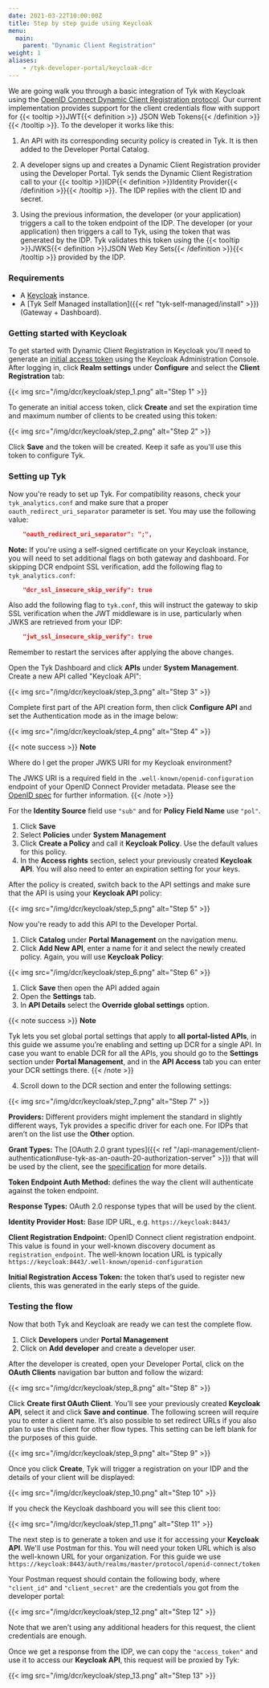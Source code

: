 ```yaml
---
date: 2021-03-22T10:00:00Z
title: Step by step guide using Keycloak
menu:
  main:
    parent: "Dynamic Client Registration"
weight: 1 
aliases:
    - /tyk-developer-portal/keycloak-dcr
---
```


We are going walk you through a basic integration of Tyk with Keycloak using the [OpenID Connect Dynamic Client Registration protocol](https://tools.ietf.org/html/rfc7591). Our current implementation provides support for the client credentials flow with support for {{< tooltip >}}JWT{{< definition >}} JSON Web Tokens{{< /definition >}}{{< /tooltip >}}. To the developer it works like this:

1. An API with its corresponding security policy is created in Tyk. It is then added to the Developer Portal Catalog.

2. A developer signs up and creates a Dynamic Client Registration provider using the Developer Portal.
Tyk sends the Dynamic Client Registration call to your {{< tooltip >}}IDP{{< definition >}}Identity Provider{{< /definition >}}{{< /tooltip >}}. The IDP replies with the client ID and secret.

3. Using the previous information, the developer (or your application) triggers a call to the token endpoint of the IDP.
The developer (or your application) then triggers a call to Tyk, using the token that was generated by the IDP. Tyk validates this token using the {{< tooltip >}}JWKS{{< definition >}}JSON Web Key Sets{{< /definition >}}{{< /tooltip >}} provided by the IDP.

### Requirements

- A [Keycloak](https://www.keycloak.org/) instance.
- A [Tyk Self Managed installation]({{< ref "tyk-self-managed/install" >}}) (Gateway + Dashboard).

### Getting started with Keycloak

To get started with Dynamic Client Registration in Keycloak you'll need to generate an [initial access token](https://openid.net/specs/openid-connect-registration-1_0.html#Terminology) using the Keycloak Administration Console. After logging in, click **Realm settings**  under **Configure** and select the **Client Registration** tab:

{{< img src="/img/dcr/keycloak/step_1.png" alt="Step 1" >}}

To generate an initial access token, click **Create** and set the expiration time and maximum number of clients to be created using this token:

{{< img src="/img/dcr/keycloak/step_2.png" alt="Step 2" >}}

Click **Save** and the token will be created. Keep it safe as you'll use this token to configure Tyk.

### Setting up Tyk

Now you're ready to set up Tyk. For compatibility reasons, check your `tyk_analytics.conf` and make sure that a proper `oauth_redirect_uri_separator` parameter is set. You may use the following value:

```json
    "oauth_redirect_uri_separator": ";",
```

**Note:** If you're using a self-signed certificate on your Keycloak instance, you will need to set additional flags on both gateway and dashboard. For skipping DCR endpoint SSL verification, add the following flag to `tyk_analytics.conf`:

```json
    "dcr_ssl_insecure_skip_verify": true
```

Also add the following flag to `tyk.conf`, this will instruct the gateway to skip SSL verification when the JWT middleware is in use, particularly when JWKS are retrieved from your IDP:

```json
    "jwt_ssl_insecure_skip_verify": true
```

Remember to restart the services after applying the above changes.

Open the Tyk Dashboard and click **APIs** under **System Management**. Create a new API called "Keycloak API":

{{< img src="/img/dcr/keycloak/step_3.png" alt="Step 3" >}}

Complete first part of the API creation form, then click **Configure API** and set the Authentication mode as in the image below:

{{< img src="/img/dcr/keycloak/step_4.png" alt="Step 4" >}}

{{< note success >}}
**Note**  

Where do I get the proper JWKS URI for my Keycloak environment?

The JWKS URI is a required field in the `.well-known/openid-configuration` endpoint of your OpenID Connect Provider metadata. Please see the [OpenID spec](https://openid.net/specs/openid-connect-discovery-1_0.html#ProviderConfigurationResponse) for further information.
{{< /note >}}



For the **Identity Source** field use `"sub"` and for **Policy Field Name** use `"pol"`.

1. Click **Save** 
2. Select **Policies** under **System Management**
3. Click **Create a Policy** and call it **Keycloak Policy**. Use the default values for this policy.
4. In the **Access rights** section, select your previously created **Keycloak API**. You will also need to enter an expiration setting for your keys.

After the policy is created, switch back to the API settings and make sure that the API is using your **Keycloak API** policy:

{{< img src="/img/dcr/keycloak/step_5.png" alt="Step 5" >}}

Now you're ready to add this API to the Developer Portal. 
1. Click **Catalog** under **Portal Management** on the navigation menu. 
2. Click **Add New API**, enter a name for it and select the newly created policy. Again, you will use **Keycloak Policy**:

{{< img src="/img/dcr/keycloak/step_6.png" alt="Step 6" >}}

1. Click **Save** then open the API added again
2. Open the **Settings** tab. 
3. In **API Details** select the **Override global settings** option.

{{< note success >}}
**Note**  

Tyk lets you set global portal settings that apply to **all portal-listed APIs**, in this guide we assume you’re enabling and setting up DCR for a single API. In case you want to enable DCR for all the APIs, you should go to the **Settings** section under **Portal Management**, and in the **API Access** tab you can enter your DCR settings there.
{{< /note >}}

4. Scroll down to the DCR section and enter the following settings:

{{< img src="/img/dcr/keycloak/step_7.png" alt="Step 7" >}}

**Providers:** Different providers might implement the standard in slightly different ways, Tyk provides a specific driver for each one. For IDPs that aren’t on the list use the **Other** option.

**Grant Types:** The [OAuth 2.0 grant types]({{< ref "/api-management/client-authentication#use-tyk-as-an-oauth-20-authorization-server" >}}) that will be used by the client, see the [specification](https://openid.net/specs/openid-connect-registration-1_0.html#rfc.section.2) for more details.

**Token Endpoint Auth Method:** defines the way the client will authenticate against the token endpoint.

**Response Types:** OAuth 2.0 response types that will be used by the client.

**Identity Provider Host:** Base IDP URL, e.g. `https://keycloak:8443/`

**Client Registration Endpoint:** OpenID Connect client registration endpoint. This value is found in your well-known discovery document as `registration_endpoint`. The well-known location URL is typically `https://keycloak:8443/.well-known/openid-configuration`

**Initial Registration Access Token:** the token that’s used to register new clients, this was generated in the early steps of the guide.

### Testing the flow

Now that both Tyk and Keycloak are ready we can test the complete flow. 

1. Click **Developers** under **Portal Management**
2. Click on **Add developer** and create a developer user.

After the developer is created, open your Developer Portal, click on the **OAuth Clients** navigation bar button and follow the wizard:

{{< img src="/img/dcr/keycloak/step_8.png" alt="Step 8" >}}

Click **Create first OAuth Client**. You’ll see your previously created **Keycloak API**, select it and click **Save and continue**. The following screen will require you to enter a client name. It’s also possible to set redirect URLs if you also plan to use this client for other flow types. This setting can be left blank for the purposes of this guide.

{{< img src="/img/dcr/keycloak/step_9.png" alt="Step 9" >}}

Once you click **Create**, Tyk will trigger a registration on your IDP and the details of your client will be displayed:

{{< img src="/img/dcr/keycloak/step_10.png" alt="Step 10" >}}

If you check the Keycloak dashboard you will see this client too:

{{< img src="/img/dcr/keycloak/step_11.png" alt="Step 11" >}}

The next step is to generate a token and use it for accessing your **Keycloak API**. We'll use Postman for this. You will need your token URL which is also the well-known URL for your organization.
For this guide we use `https://keycloak:8443/auth/realms/master/protocol/openid-connect/token`

Your Postman request should contain the following body, where `"client_id"` and `"client_secret"` are the credentials you got from the developer portal:

{{< img src="/img/dcr/keycloak/step_12.png" alt="Step 12" >}}

Note that we aren’t using any additional headers for this request, the client credentials are enough.

Once we get a response from the IDP, we can copy the `"access_token"` and use it to access our **Keycloak API**, this request will be proxied by Tyk:

{{< img src="/img/dcr/keycloak/step_13.png" alt="Step 13" >}}
